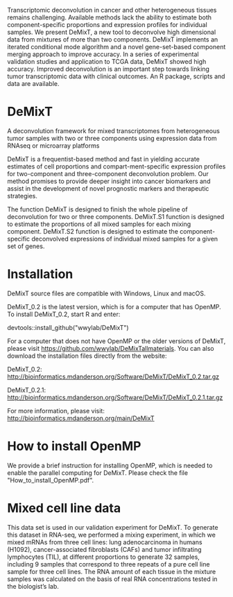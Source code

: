 Transcriptomic deconvolution in cancer and other heterogeneous tissues remains challenging. Available methods lack the ability to estimate both component-specific proportions and expression profiles for individual samples. We present DeMixT, a new tool to deconvolve high dimensional data from mixtures of more than two components. DeMixT implements an iterated conditional mode algorithm and a novel gene-set-based component merging approach to improve accuracy. In a series of experimental validation studies and application to TCGA data, DeMixT showed high accuracy. Improved deconvolution is an important step towards linking tumor transcriptomic data with clinical outcomes. An R package, scripts and data are available.

# DeMixT
A deconvolution framework for mixed transcriptomes from heterogeneous tumor samples with two or three components using expression data from RNAseq or microarray platforms

DeMixT is a frequentist-based method and fast in yielding accurate estimates of cell proportions and compart-ment-specific expression profiles for two-component and three-component deconvolution problem. Our method promises to provide deeper insight into cancer biomarkers and assist in the development of novel prognostic markers and therapeutic strategies. 

The function DeMixT is designed to finish the whole pipeline of deconvolution for two or three components. DeMixT.S1 function is designed to estimate the proportions of all mixed samples for each mixing component. DeMixT.S2 function is designed to estimate the component-specific deconvolved expressions of individual mixed samples for a given set of genes.

# Installation
DeMixT source files are compatible with Windows, Linux and macOS.

DeMixT_0.2 is the latest version, which is for a computer that has OpenMP. To install DeMixT_0.2, start R and enter:

devtools::install_github("wwylab/DeMixT")

For a computer that does not have OpenMP or the older versions of DeMixT, please visit https://github.com/wwylab/DeMixTallmaterials. You can also download the installation files directly from the website:

DeMixT_0.2: http://bioinformatics.mdanderson.org/Software/DeMixT/DeMixT_0.2.tar.gz

DeMixT_0.2.1: http://bioinformatics.mdanderson.org/Software/DeMixT/DeMixT_0.2.1.tar.gz

For more information, please visit:
http://bioinformatics.mdanderson.org/main/DeMixT

# How to install OpenMP
We provide a brief instruction for installing OpenMP, which is needed to enable the parallel computing for DeMixT. Please check the file "How_to_install_OpenMP.pdf".

# Mixed cell line data
This data set is used in our validation experiment for DeMixT. To generate this dataset in RNA-seq, we performed a mixing experiment, in which we mixed mRNAs from three cell lines: lung adenocarcinoma in humans (H1092), cancer-associated fibroblasts (CAFs) and tumor infiltrating lymphocytes (TIL), at different proportions to generate 32 samples, including 9 samples that correspond to three repeats of a pure cell line sample for three cell lines. The RNA amount of each tissue in the mixture samples was calculated on the basis of real RNA concentrations tested in the biologist’s lab.
